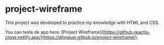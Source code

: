 # project-wireframe

This project was developed to practice my knowledge with HTML and CSS.

You can teste de app here: [Project Wireframe]([https://github-reactjs-clone.netlify.app/](https://dihnauer.github.io/project-wireframe/).
